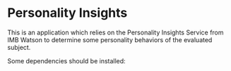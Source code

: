 # Personality Insights

This is an application which relies on the Personality Insights Service from IMB Watson to
determine some personality behaviors of the evaluated subject.

Some dependencies should be installed:
